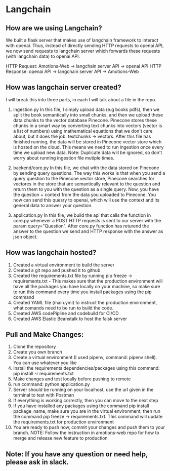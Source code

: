 # Langchain

## How are we using Langchain?
We built a flask server that makes use of langchain framework to interact with openai. Thus, instead of directly sending HTTP requests
to openai API, we now send requests to langchain server which forwards these requests (with langchain data) to openai API. 

HTTP Request: Amotions-Web -> langchain server API -> openai API
HTTP Response: openai API -> langchain server API -> Amotions-Web

## How was langchain server created?
I will break this into three parts, in each I will talk about a file in the repo.

1. ingestion.py
In this file, I simply upload data (e.g books pdfs), then we split the book semantically into small chunks, and then we upload these data chunks to the vector database Pinecone. Pinecone stores these chunks in a smart way by converting text chunks into vectors (vector is a list of numbers) using mathematical equations that we don't care about, but it does the job. textchunks -> vectors. After this file has finished running, the data will be stored in Pinecone vector store which is hosted on the cloud. This means we need to run ingestion once every time we upload new data. Note: Duplicate data will be ignored, so don't worry about running ingestion file mutiple times.

2. backend/core.py
In this file, we chat with the data stored on Pinecone by sending query questions. The way this works is that when you send a query question to the Pinecone vector store, Pinecone searches for vectores in the store that are semantically relevant to the question and return them to you with the question as a single query. Now, you have the question + context from the data you uploaded to Pinecone. You now can send this quesry to openai, which will use the context and its general data to answer your question.

3. application.py
In this file, we build the api that calls the function in core.py whenever a POST HTTP requests is sent to our server with the param query="Question". After core.py function has returend the answer to the question we send and HTTP response with the answer as json object.

## How was langchain hosted?
1. Created a virtual environment to build the server
2. Created a git repo and pushed it to github
3. Created the requirements.txt file by running pip freeze -> requirements.txt - This makes sure that the production environment will have all the packages you have locally on your machine, so make sure to run this command every time you install packages using the pip command 
4. Created YAML file (main.yml) to instruct the production environment, what comands need to be run to build the code.
5. Created AWS codePipline and codebuild for CI/CD
6. Created AWS Elastic Beanstalk to host the falsk server

## Pull and Make Changes:
1. Clone the repository 
2. Create you own branch
3. Create a virtual environment (I used pipenv, command: pipenv shell). You can use whatever you like
4. Install the requirements dependencies/packages using this command: pip install -r requirements.txt
5. Make changes and test locally before pushing to remote
6. run command: python application.py
7. Server should be running on your localhost, use the url given in the terminal to test with Postman
8. If everything is working correctly, then you can move to the next step
9. If you have installed any packages using the command pip install package_name, make sure you are in the virtual environment, then run the command pip freeze -> requirements.txt. This command will update the requirements.txt for production environment
10. You are ready to push now, commit your changes and push them to your branch. NOTE: Follow the instruction in amotions-web repo for how to merge and release new feature to production

## Note: If you have any question or need help, please ask in slack.
